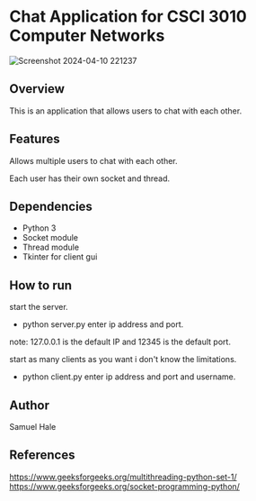# Chat Application for CSCI 3010 Computer Networks

![Screenshot 2024-04-10 221237](https://github.com/sjhaleprogrammer/CSCI3010-chatapp/assets/60676867/4bf31eae-5a7c-47ca-a1a0-e40257434065)



## Overview

This is an application that allows users to chat with each other.

## Features

Allows multiple users to chat with each other.

Each user has their own socket and thread.


## Dependencies

- Python 3
- Socket module
- Thread module
- Tkinter for client gui 


## How to run

start the server. 
- python server.py
enter ip address and port.

note: 127.0.0.1 is the default IP and 12345 is the default port.


start as many clients as you want i don't know the limitations.
- python client.py
enter ip address and port and username.


## Author
Samuel Hale


## References
https://www.geeksforgeeks.org/multithreading-python-set-1/
https://www.geeksforgeeks.org/socket-programming-python/



